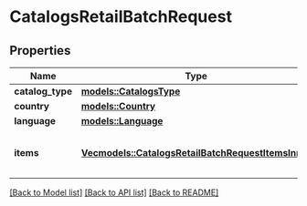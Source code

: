 # CatalogsRetailBatchRequest

## Properties

Name | Type | Description | Notes
------------ | ------------- | ------------- | -------------
**catalog_type** | [**models::CatalogsType**](CatalogsType.md) |  | 
**country** | [**models::Country**](Country.md) |  | 
**language** | [**models::Language**](Language.md) |  | 
**items** | [**Vec<models::CatalogsRetailBatchRequestItemsInner>**](CatalogsRetailBatchRequest_items_inner.md) | Array with catalogs item operations | 

[[Back to Model list]](../README.md#documentation-for-models) [[Back to API list]](../README.md#documentation-for-api-endpoints) [[Back to README]](../README.md)


